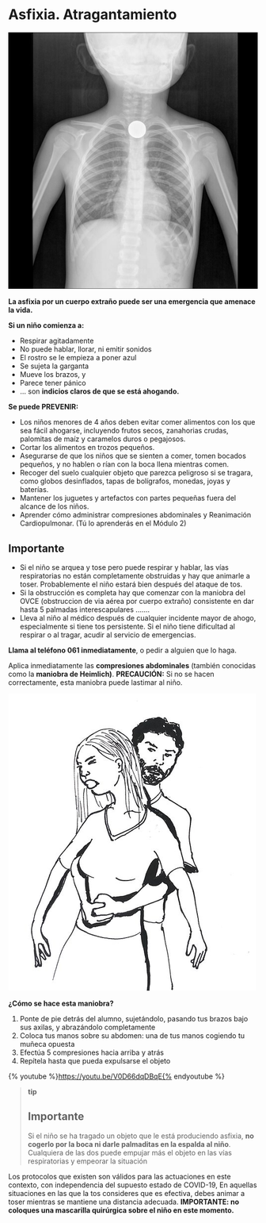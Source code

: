 # Asfixia. Atragantamiento

![Fig.1.22. Moneda en Orofaringe.](img/M1_21.jpg)

**La asfixia por un cuerpo extraño puede ser una emergencia que amenace la vida.**

**Si un niño comienza a:**

* Respirar agitadamente
* No puede hablar, llorar, ni emitir sonidos
* El rostro se le empieza a poner azul
* Se sujeta la garganta
* Mueve los brazos, y
* Parece tener pánico
* … son **indicios claros de que se está ahogando.**

**Se puede PREVENIR:**

* Los niños menores de 4 años deben evitar comer alimentos con los que sea fácil ahogarse, incluyendo frutos secos, zanahorias crudas, palomitas de maíz y caramelos duros o pegajosos.
* Cortar los alimentos en trozos pequeños.
* Asegurarse de que los niños que se sienten a comer, tomen bocados pequeños, y no hablen o rían con la boca llena mientras comen.
* Recoger del suelo cualquier objeto que parezca peligroso si se tragara, como globos desinflados, tapas de bolígrafos, monedas, joyas y baterías.
* Mantener los juguetes y artefactos con partes pequeñas fuera del alcance de los niños.
* Aprender cómo administrar compresiones abdominales y Reanimación Cardiopulmonar. (Tú lo aprenderás en el Módulo 2)

## Importante

* Si el niño se arquea y tose pero puede respirar y hablar, las vías respiratorias no están completamente obstruidas y hay que animarle a toser. Probablemente el niño estará bien después del ataque de tos.
* Si la obstrucción es completa hay que comenzar con la maniobra del OVCE (obstruccion de via aérea por cuerpo extraño) consistente en dar hasta 5 palmadas interescapulares .......
* Lleva al niño al médico después de cualquier incidente mayor de ahogo, especialmente si tiene tos persistente. Si el niño tiene dificultad al respirar o al tragar, acudir al servicio de emergencias.

**Llama al teléfono 061 inmediatamente**, o pedir a alguien que lo haga.

Aplica inmediatamente las **compresiones abdominales** (también conocidas como la **maniobra de Heimlich)**. **PRECAUCIÓN:** Si no se hacen correctamente, esta maniobra puede lastimar al niño.

![Fig.1.23. Maniobra de Heimlich. Rama. Wikimedia Commons. CC BY-NC-SA](img/M1_23.jpg)

**¿Cómo se hace esta maniobra?**

1. Ponte de pie detrás del alumno, sujetándolo, pasando tus brazos bajo sus axilas, y abrazándolo completamente
2. Coloca tus manos sobre su abdomen: una de tus manos cogiendo tu muñeca opuesta
3. Efectúa 5 compresiones hacia arriba y atrás
4. Repítela hasta que pueda expulsarse el objeto

{% youtube %}https://youtu.be/V0D66dqDBqE{% endyoutube %}

>**tip**
>
>## Importante
>
>Si el niño se ha tragado un objeto que le está produciendo asfixia, **no cogerlo por la boca ni darle palmaditas en la espalda al niño**. Cualquiera de las dos puede empujar más el objeto en las vías respiratorias y empeorar la situación

Los protocolos que existen son válidos para las actuaciones en este contexto, con independencia del supuesto estado de COVID-19, En aquellas situaciones en las que la tos  consideres que es efectiva, debes animar a toser mientras se mantiene una distancia adecuada. **IMPORTANTE: no coloques una mascarilla quirúrgica sobre el niño en este momento.**
